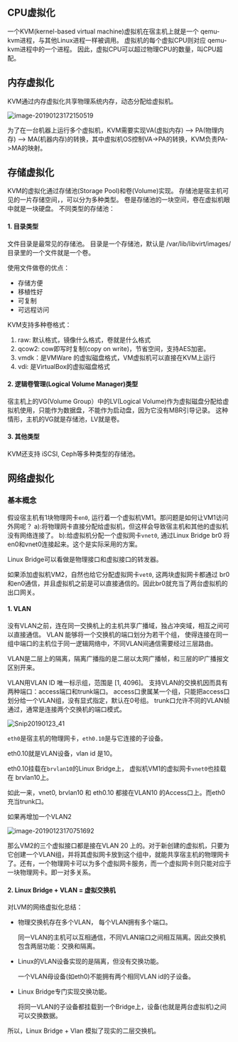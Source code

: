 ## CPU虚拟化
一个KVM(kernel-based virtual machine)虚拟机在宿主机上就是一个 qemu-kvm进程，与其他Linux进程一样被调用。
虚拟机的每个虚拟CPU则对应 qemu-kvm进程中的一个进程。
因此，虚拟CPU可以超过物理CPU的数量，叫CPU超配。

## 内存虚拟化

KVM通过内存虚拟化共享物理系统内存，动态分配给虚拟机。

![image-20190123172150519](https://ws2.sinaimg.cn/large/006tNc79gy1fzgplh8550j30my06uwhc.jpg)

为了在一台机器上运行多个虚拟机，KVM需要实现VA(虚拟内存) --> PA(物理内存) --> MA(机器内存)的转换，其中虚拟机OS控制VA->PA的转换，KVM负责PA->MA的映射。

## 存储虚拟化
KVM的虚拟化通过存储池(Storage Pool)和卷(Volume)实现。
存储池是宿主机可见的一片存储空间，，可以分为多种类型。
卷是存储池的一块空间，卷在虚拟机眼中就是一块硬盘。
不同类型的存储池：
#### 1. 目录类型
文件目录是最常见的存储池。
目录是一个存储池，默认是 /var/lib/libvirt/images/
目录里的一个文件就是一个卷。

使用文件做卷的优点：

- 存储方便
- 移植性好
- 可复制
- 可远程访问

KVM支持多种卷格式：

1. raw: 默认格式，镜像什么格式，卷就是什么格式
2. qcow2: cow即写时复制(copy on write)，节省空间，支持AES加密。
3. vmdk：是VMWare 的虚拟磁盘格式，VM虚拟机可以直接在KVM上运行
4. vdi: 是VirtualBox的虚拟磁盘格式

#### 2. 逻辑卷管理(Logical Volume Manager)类型
宿主机上的VG(Volume Group）中的LV(Logical Volume)作为虚拟磁盘分配给虚拟机使用，只能作为数据盘，不能作为启动盘，因为它没有MBR引导记录。
这种情形，主机的VG就是存储池，LV就是卷。

#### 3. 其他类型

KVM还支持 iSCSI, Ceph等多种类型的存储池。

## 网络虚拟化
### 基本概念
假设宿主机有1块物理网卡`en0`, 运行着一个虚拟机VM1。那问题是如何让VM1访问外网呢？
a):将物理网卡直接分配给虚拟机，但这样会导致宿主机和其他的虚拟机没有网络连接了。
b):给虚拟机分配一个虚拟网卡`vnet0`, 通过Linux Bridge br0 将 en0和vnet0连接起来。这个是实际采用的方案。

Linux Bridge可以看做是物理接口和虚拟接口的转发器。

如果添加虚拟机VM2，自然也给它分配虚拟网卡`vet0`, 这两块虚拟网卡都通过 br0 和en0通信，并且虚拟机之前是可以直接通信的。因此br0就充当了两台虚拟机的出口网关。

#### 1. VLAN

没有VLAN之前，连在同一交换机上的主机共享广播域，独占冲突域，相互之间可以直接通信。
VLAN 能够将一个交换机的端口划分为若干个组， 使得连接在同一组中端口的主机位于同一逻辑网络中，不同VLAN间通信需要经过三层路由。

VLAN是二层上的隔离，隔离广播指的是二层以太网广播帧，和三层的IP广播报文区别开来。

VLAN用VLAN ID 唯一标示组，范围是 [1, 4096]。
支持VLAN的交换机因而具有两种端口：access端口和trunk端口。
access口隶属某一个组，只能把access口划分给一个VLAN组，没有显式指定，默认在0号组。
trunk口允许不同的VLAN帧通过，通常是连接两个交换机的端口模式。

![Snip20190123_41](https://ws1.sinaimg.cn/large/006tNc79gy1fzgplvc9i0j30a70bhjum.jpg)

`eth0`是宿主机的物理网卡，`eth0.10`是与它连接的子设备。

eth0.10就是VLAN设备，vlan id 是10。

eth0.10挂载在`brvlan10`的Linux Bridge上， 虚拟机VM1的虚拟网卡`vnet0`也挂载在 brvlan10上。

如此一来，vnet0, brvlan10 和 eth0.10 都接在VLAN10 的Access口上。而eth0充当trunk口。



如果再增加一个VLAN2

![image-20190123170751692](https://ws2.sinaimg.cn/large/006tNc79gy1fzgpm5mnprj30a309pwhb.jpg)

那么VM2的三个虚拟接口都是接在VLAN 20 上的。对于新创建的虚拟机，只要为它创建一个VLAN组，并将其虚拟网卡放到这个组中，就能共享宿主机的物理网卡了。还有，一个物理网卡可以为多个虚拟网卡服务，而一个虚拟网卡则只能对应于一块物理网卡。即一对多关系。

#### 2. Linux Bridge + VLAN  = 虚拟交换机

对LVM的网络虚拟化总结：

- 物理交换机存在多个VLAN， 每个VLAN拥有多个端口。

  同一VLAN的主机可以互相通信，不同VLAN端口之间相互隔离。因此交换机包含两层功能：交换和隔离。

- Linux的VLAN设备实现的是隔离，但没有交换功能。

  一个VLAN母设备(如eth0)不能拥有两个相同VLAN id的子设备。

- Linux Bridge专门实现交换功能。

  将同一VLAN的子设备都挂载到一个Bridge上，设备(也就是两台虚拟机)之间可以交换数据。

所以，Linux Bridge + Vlan 模拟了现实的二层交换机。